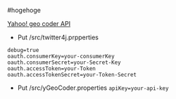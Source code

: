 #hogehoge

[Yahoo! geo coder API](http://developer.yahoo.co.jp/webapi/map/openlocalplatform/v1/geocoder.html)

* Put /src/twitter4j.prpperties

`debug=true`  
`oauth.consumerKey=your-consumerKey`  
`oauth.consumerSecret=your-Secret-Key`  
`oauth.accessToken=your-Token`  
`oauth.accessTokenSecret=your-Token-Secret`  

* Put /src/yGeoCoder.properties
`apiKey=your-api-key`
